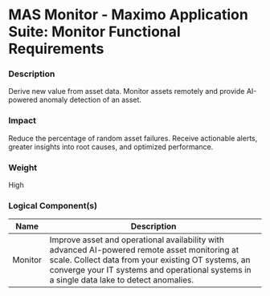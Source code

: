 
#  MAS Monitor - Maximo Application Suite: Monitor Functional Requirements



### Description

Derive new value from asset data. Monitor assets remotely and provide AI-powered anomaly detection of an asset.




### Impact

Reduce the percentage of random asset failures.  Receive actionable alerts, greater insights into root causes, and optimized performance.




### Weight

High








### Logical Component(s)

| Name | Description |
| --- | --- |
 | Monitor | Improve asset and operational availability with advanced AI-powered remote asset monitoring at scale. Collect data from your existing OT systems, an converge your IT systems and operational systems in a single data lake to detect anomalies. |
    



